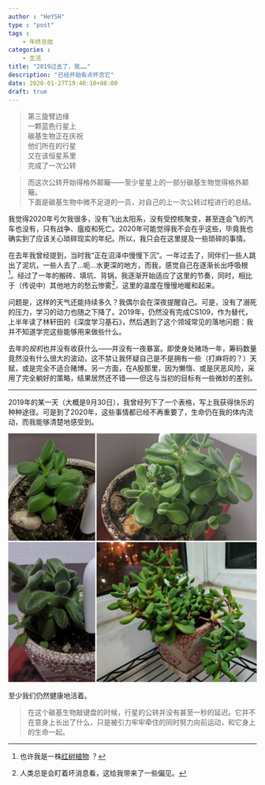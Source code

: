 ```yaml
---
author : "HeYSH"
type : "post"
tags :
    - 年终总结
categories :
    - 生活
title: "2019过去了，我……"
description: "已经开始有点怀念它"
date: 2020-01-27T19:40:10+08:00
draft: true
---
```


> 第三旋臂边缘 \
> 一颗蓝色行星上 \
> 碳基生物正在庆祝 \
> 他们所在的行星 \
> 又在该恒星系里 \
> 完成了一次公转

> 而这次公转开始得格外颠簸——至少星星上的一部分碳基生物觉得格外颠簸。 \
> 下面是碳基生物中微不足道的一员，对自己的上一次公转过程进行的总结。

我觉得2020年亏欠我很多，没有飞出太阳系，没有受控核聚变，甚至连会飞的汽车也没有，只有战争、瘟疫和死亡。2020年可能觉得我不会在乎这些，毕竟我也确实到了应该关心琐碎现实的年纪。所以，我只会在这里提及一些琐碎的事情。

在去年我曾经提到，当时我“正在沼泽中慢慢下沉”。一年过去了，同伴们一些人跳出了泥坑，一些人去了…呃…水更深的地方，而我，感觉自己在逐渐长出呼吸根[^1]。经过了一年的搬砖、填坑、背锅，我逐渐开始适应了这里的节奏，同时，相比于（传说中）其他地方的愁云惨雾[^2]，这里的温度在慢慢地暖和起来。

问题是，这样的天气还能持续多久？我偶尔会在深夜提醒自己。可是，没有了溺死的压力，学习的动力也随之下降了。2019年，仍然没有完成CS109，作为替代，上半年读了林轩田的《深度学习基石》，然后遇到了这个领域常见的落地问题：我并不知道学完这些能够用来做些什么。

去年的*投机*也并没有收获什么——并没有一夜暴富。即使身处赌场一年，筹码数量竟然没有什么很大的波动，这不禁让我怀疑自己是不是拥有一些（打麻将的？）天赋，或是完全不适合赌博。另一方面，在A股那里，因为懒惰、或是厌恶风险，采用了完全躺好的策略，结果居然还不错——但这与当初的目标有一些微妙的差别。

---

2019年的某一天（大概是9月30日），我曾经列下了一个表格，写上我获得快乐的种种途径。可是到了2020年，这些事情都已经不再重要了，生命仍在我的体内流动，而我能够清楚地感受到。

![多肉](/img/多肉.jpg)


至少我们仍然健康地活着。


> 在这个碳基生物敲键盘的时候，行星的公转并没有甚至一秒的延迟。它并不在意身上长出了什么，只是被引力牢牢牵住的同时努力向前运动，和它身上的生命一起。

[^1]: 也许我是一株[红树植物](https://amuseum.cdstm.cn/AMuseum/mangrove/hszwsyx1.html) ？
[^2]: 人类总是会盯着坏消息看，这给我带来了一些偏见。